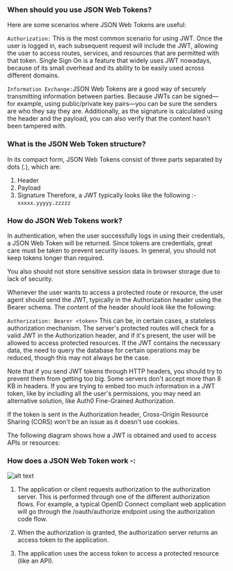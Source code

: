 ### When should you use JSON Web Tokens?
Here are some scenarios where JSON Web Tokens are useful:

`Authorization:` This is the most common scenario for using JWT. Once the user is logged in, each subsequent request will include the JWT, allowing the user to access routes, services, and resources that are permitted with that token. Single Sign On is a feature that widely uses JWT nowadays, because of its small overhead and its ability to be easily used across different domains.

`Information Exchange:`JSON Web Tokens are a good way of securely transmitting information between parties. Because JWTs can be signed—for example, using public/private key pairs—you can be sure the senders are who they say they are. Additionally, as the signature is calculated using the header and the payload, you can also verify that the content hasn't been tampered with.



### What is the JSON Web Token structure?
In its compact form, JSON Web Tokens consist of three parts separated by dots (.), which are:

1. Header
2. Payload
3. Signature
Therefore, a JWT typically looks like the following :-
`xxxxx.yyyyy.zzzzz`



### How do JSON Web Tokens work?
In authentication, when the user successfully logs in using their credentials, a JSON Web Token will be returned. Since tokens are credentials, great care must be taken to prevent security issues. In general, you should not keep tokens longer than required.

You also should not store sensitive session data in browser storage due to lack of security.

Whenever the user wants to access a protected route or resource, the user agent should send the JWT, typically in the Authorization header using the Bearer schema. The content of the header should look like the following:

`Authorization: Bearer <token>`
This can be, in certain cases, a stateless authorization mechanism. The server's protected routes will check for a valid JWT in the Authorization header, and if it's present, the user will be allowed to access protected resources. If the JWT contains the necessary data, the need to query the database for certain operations may be reduced, though this may not always be the case.

Note that if you send JWT tokens through HTTP headers, you should try to prevent them from getting too big. Some servers don't accept more than 8 KB in headers. If you are trying to embed too much information in a JWT token, like by including all the user's permissions, you may need an alternative solution, like Auth0 Fine-Grained Authorization.

If the token is sent in the Authorization header, Cross-Origin Resource Sharing (CORS) won't be an issue as it doesn't use cookies.

The following diagram shows how a JWT is obtained and used to access APIs or resources:

### How does a JSON Web Token work -:

![alt text](https://cdn2.auth0.com/docs/media/articles/api-auth/client-credentials-grant.png)

1. The application or client requests authorization to the authorization server. This is performed through one of the different authorization flows. For example, a typical OpenID Connect compliant web application will go through the /oauth/authorize endpoint using the authorization code flow.

2. When the authorization is granted, the authorization server returns an access token to the application.
3. The application uses the access token to access a protected resource (like an API).